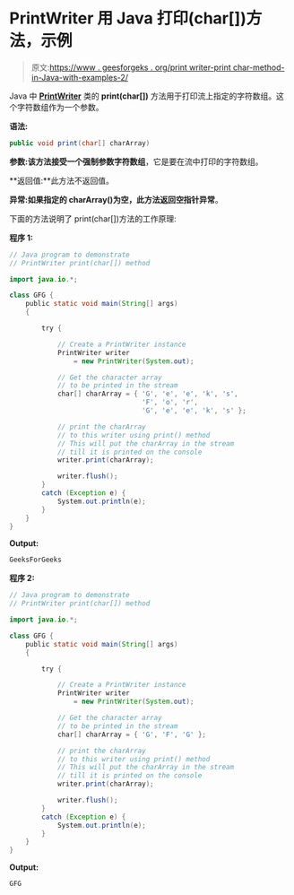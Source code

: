 # PrintWriter 用 Java 打印(char[])方法，示例

> 原文:[https://www . geesforgeks . org/print writer-print char-method-in-Java-with-examples-2/](https://www.geeksforgeeks.org/printwriter-printchar-method-in-java-with-examples-2/)

Java 中 **[PrintWriter](https://www.geeksforgeeks.org/java-io-printwriter-class-java-set-1/)** 类的 **print(char[])** 方法用于打印流上指定的字符数组。这个字符数组作为一个参数。

**语法:**

```java
public void print(char[] charArray)
```

**参数:**该方法接受一个强制参数**字符数组**，它是要在流中打印的字符数组。

**返回值:**此方法不返回值。

**异常:**如果指定的 charArray()为空，此方法返回**空指针异常**。

下面的方法说明了 print(char[])方法的工作原理:

**程序 1:**

```java
// Java program to demonstrate
// PrintWriter print(char[]) method

import java.io.*;

class GFG {
    public static void main(String[] args)
    {

        try {

            // Create a PrintWriter instance
            PrintWriter writer
                = new PrintWriter(System.out);

            // Get the character array
            // to be printed in the stream
            char[] charArray = { 'G', 'e', 'e', 'k', 's',
                                 'F', 'o', 'r',
                                 'G', 'e', 'e', 'k', 's' };

            // print the charArray
            // to this writer using print() method
            // This will put the charArray in the stream
            // till it is printed on the console
            writer.print(charArray);

            writer.flush();
        }
        catch (Exception e) {
            System.out.println(e);
        }
    }
}
```

**Output:**

```java
GeeksForGeeks

```

**程序 2:**

```java
// Java program to demonstrate
// PrintWriter print(char[]) method

import java.io.*;

class GFG {
    public static void main(String[] args)
    {

        try {

            // Create a PrintWriter instance
            PrintWriter writer
                = new PrintWriter(System.out);

            // Get the character array
            // to be printed in the stream
            char[] charArray = { 'G', 'F', 'G' };

            // print the charArray
            // to this writer using print() method
            // This will put the charArray in the stream
            // till it is printed on the console
            writer.print(charArray);

            writer.flush();
        }
        catch (Exception e) {
            System.out.println(e);
        }
    }
}
```

**Output:**

```java
GFG

```